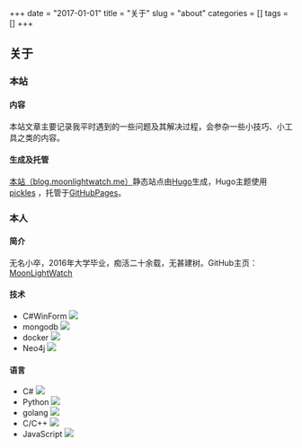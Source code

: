 +++
date = "2017-01-01"
title = "关于"
slug = "about"
categories = []
tags = []
+++

## 关于

### 本站

#### 内容

本站文章主要记录我平时遇到的一些问题及其解决过程，会参杂一些小技巧、小工具之类的内容。

#### 生成及托管

[本站（blog.moonlightwatch.me）](http://blog.moonlightwatch.me/)静态站点由[Hugo](https://gohugo.io/)生成，Hugo主题使用 [pickles](https://themes.gohugo.io/hugo_theme_pickles/) ，托管于[GitHubPages](https://pages.github.com/)。

### 本人

#### 简介
无名小卒，2016年大学毕业，痴活二十余载，无甚建树。GitHub主页：[MoonLightWatch](https://github.com/moonlightwatch)

#### 技术
- C#WinForm ![](http://progressed.io/bar/80)
- mongodb ![](http://progressed.io/bar/70)
- docker ![](http://progressed.io/bar/60)
- Neo4j ![](http://progressed.io/bar/40)

#### 语言
- C# ![](http://progressed.io/bar/80)
- Python ![](http://progressed.io/bar/60)
- golang ![](http://progressed.io/bar/40)
- C/C++ ![](http://progressed.io/bar/40)
- JavaScript ![](http://progressed.io/bar/30)



